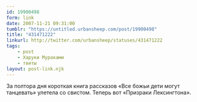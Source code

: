 ```yaml
---
id: 19900498
form: link
date: 2007-11-21 09:31:00
tumblr: "https://untitled.urbansheep.com/post/19900498"
title: "431471222"
linkurl: http://twitter.com/urbansheep/statuses/431471222
tags:
    - post
    - Харуки Мураками
    - твиты
layout: post-link.njk
---
```

<p>За полтора дня короткая книга рассказов «Все божьи дети могут танцевать» улетела со свистом. Теперь вот «Призраки Лексингтона».</p>
